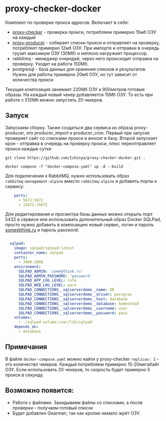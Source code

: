 # proxy-checker-docker

Комплект по проверке прокси адресов. Включает в себя:

* [proxy-checker](https://github.com/Ichinya/proxy_cheker) - проверка прокси, потребляем примерно 15мб ОЗУ на каждый
* [proxy-producer](https://github.com/Ichinya/proxy_producer) - собирает списки прокси и отправляет на проверку, потребляет примерно 12мб ОЗУ. При импорте и отправки в очередь грузит максимум ОЗУ (30Мб) и неплохо нагружает процессор.
* rabbitmq - менеджер очередей, через него происходит отправка на проверку. Уходит на работа 150Мб.
* postgresql - база данных для хранения списков и результатов. Нужно для работы примерно 20мб ОЗУ, но тут зависит от количества прокси

Текущая композиция занимает 220Мб ОЗУ и 900метров готовые образы. На каждый новый чекер добавляется 15Мб ОЗУ. То есть при работе с 512Мб можно запустить 20 чекеров.

## Запуск

Запускаем сборку. Также создаться два сервиса из образа proxy-producer, это producer_import и producer_cron. Первый при запуске проверяет сайт со списками прокси и вносит в базу. Второй запускает крон - отправка в очередь на проверку прокси, плюс переотправляет прокси каждые сутки

```shell
git clone https://github.com/Ichinya/proxy-checker-docker.git .

docker compose -f "docker-compose.yaml" up -d --build 
```

Для подключения к RabbitMQ, нужно использовать образ `rabbitmq:management-alpine` вместо `rabbitmq:alpine` и добавить порты к сервису:
```yaml
    ports:
      - 5672:5672
      - 15672:15672
```

Для редактирования и просмотра базы данных можно открыть порт 5432 в сервисе или использовать допонительный образ Docker SQLPad, просто нужно добавить в композицию новый сервис, логин и пароль some@think.ru и пароль password:
```yaml

  sqlpad:
    image: sqlpad/sqlpad:latest
    container_name: sqlpad
    ports:
      - 3000:3000
    environment:
      SQLPAD_ADMIN: 'some@think.ru'
      SQLPAD_ADMIN_PASSWORD: 'password'
      SQLPAD_APP_LOG_LEVEL: info
      SQLPAD_WEB_LOG_LEVEL: warn
      SQLPAD_CONNECTIONS__sqlserverdemo__name: DB
      SQLPAD_CONNECTIONS__sqlserverdemo__driver: postgres
      SQLPAD_CONNECTIONS__sqlserverdemo__host: database
      SQLPAD_CONNECTIONS__sqlserverdemo__database: homestead
      SQLPAD_CONNECTIONS__sqlserverdemo__username: user
      SQLPAD_CONNECTIONS__sqlserverdemo__password: pass
    volumes:
      - ./sqlpad-volume:/var/lib/sqlpad
    depends_on:
      - database

```


## Примечания
В файле `docker-compose.yaml` можно найти у proxy-checker `replicas: 2` - это количество чекеров. Каждый потребляем примерно 15-20мегабайт ОЗУ. Если использовать 20 чекеров, то скорость будет примерно 5 прокси в секунду. 

## Возможно появится:
* Работа с файлами. Закидываем файлы со списками, а после проверки - получаем готовый список
* Будет добавлен Gearman, так как кролик немало жрёт ОЗУ.